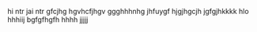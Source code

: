 hi
ntr
jai ntr
gfcjhg
hgvhcfjhgv
ggghhhnhg
jhfuygf
hjgjhgcjh
jgfgjhkkkk
hlo
hhhiij
bgfgfhgfh
hhhh
jjjjj
